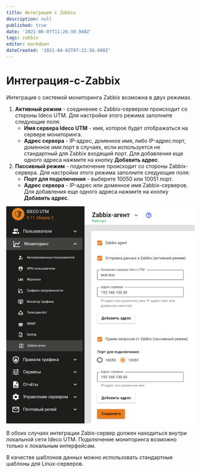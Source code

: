 ```yaml
---
title: Интеграция с Zabbix
description: null
published: true
date: '2021-06-07T11:26:30.940Z'
tags: zabbix
editor: markdown
dateCreated: '2021-04-02T07:22:56.600Z'
---
```


# Интеграция-с-Zabbix

Интеграция с системой мониторинга Zabbix возможна в двух режимах.

1. **Активный режим** - соединение с Zabbix-сервером происходит со стороны Ideco UTM. Для настройки этого режима заполните следующие поля:
   * **Имя сервера Ideco UTM** - имя, которое будет отображаться на сервере мониторинга.
   * **Адрес сервера** - IP-адрес, доменное имя, либо IP-адрес:порт, доменное имя:порт в случаях, если используется не стандартный для Zabbix входящий порт. Для добавления еще одного адреса нажмите на кнопку **Добавить адрес**.
2. **Пассивный режим** - подключение происходит со стороны Zabbix-сервера. Для настройки этого режима заполните следующие поля:
   * **Порт для подключения** - выберите 10050 или 10051 порт.
   * **Адрес сервера** - IP-адрес или доменное имя Zabbix-серверов. Для добавления еще одного адреса нажмите на кнопку **Добавить адрес**.

![zabbix.png](../../.gitbook/assets/zabbix.png)

В обоих случаях интеграции Zabix-сервер должен находиться внутри локальной сети Ideco UTM. Подключение мониторинга возможно только к локальным интерфейсам.

В качестве шаблонов данных можно использовать стандартные шаблоны для Linux-серверов.

